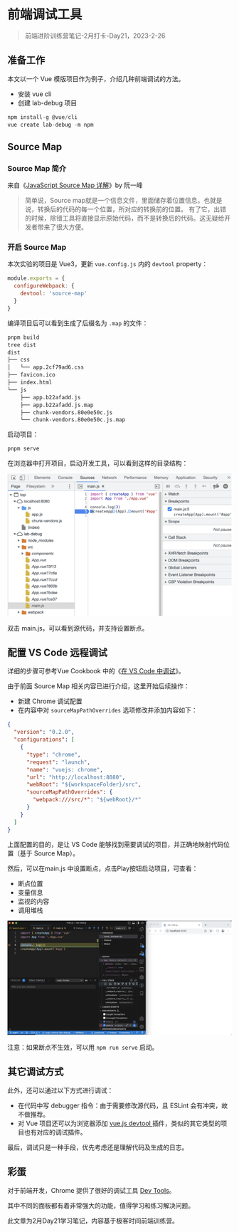 # 前端调试工具

> 前端进阶训练营笔记-2月打卡-Day21，2023-2-26

## 准备工作

本文以一个 Vue 模版项目作为例子，介绍几种前端调试的方法。

- 安装 vue cli
- 创建 lab-debug 项目

```JavaScript
npm install-g @vue/cli
vue create lab-debug -m npm

```

## Source Map

### Source Map 简介

来自《[JavaScript Source Map 详解](https://www.ruanyifeng.com/blog/2013/01/javascript_source_map.html)》by 阮一峰

> 简单说，Source map就是一个信息文件，里面储存着位置信息。也就是说，转换后的代码的每一个位置，所对应的转换前的位置。
有了它，出错的时候，除错工具将直接显示原始代码，而不是转换后的代码。这无疑给开发者带来了很大方便。

### 开启 Source Map

本次实验的项目是 Vue3，更新 `vue.config.js` 内的 `devtool` property：

```JavaScript
module.exports = {
  configureWebpack: {
    devtool: 'source-map'
  }
}
```

编译项目后可以看到生成了后缀名为 `.map` 的文件：

```Bash
pnpm build
tree dist
dist
├── css
│   └── app.2cf79ad6.css
├── favicon.ico
├── index.html
└── js
    ├── app.b22afadd.js
    ├── app.b22afadd.js.map
    ├── chunk-vendors.80e0e50c.js
    └── chunk-vendors.80e0e50c.js.map

```

启动项目：

```Bash
pnpm serve
```

在浏览器中打开项目，启动开发工具，可以看到这样的目录结构：

![](./images/dbg-sourcemap.png)

双击 main.js，可以看到源代码，并支持设置断点。

## 配置 VS Code 远程调试

详细的步骤可参考Vue Cookbook 中的《[在 VS Code 中调试](https://v2.cn.vuejs.org/v2/cookbook/debugging-in-vscode.html)》。

由于前面 Source Map 相关内容已进行介绍，这里开始后续操作：

- 新建 Chrome 调试配置
- 在内容中对 `sourceMapPathOverrides` 选项修改并添加内容如下：

```JSON
{
  "version": "0.2.0",
  "configurations": [
    {
      "type": "chrome",
      "request": "launch",
      "name": "vuejs: chrome",
      "url": "http://localhost:8080",
      "webRoot": "${workspaceFolder}/src",
      "sourceMapPathOverrides": {
        "webpack:///src/*": "${webRoot}/*"
      }
    }
  ]
}
```

上面配置的目的，是让 VS Code 能够找到需要调试的项目，并正确地映射代码位置（基于 Source Map）。

然后，可以在main.js 中设置断点，点击Play按钮启动项目，可查看：

- 断点位置
- 变量信息
- 监视的内容
- 调用堆栈

![](./images/dbg-vscode.png)

注意：如果断点不生效，可以用 `npm run serve` 启动。

## 其它调试方式

此外，还可以通过以下方式进行调试：

- 在代码中写 debugger 指令：由于需要修改源代码，且 ESLint 会有冲突，故不做推荐。
- 对 Vue 项目还可以为浏览器添加 [vue.js devtool ](https://devtools.vuejs.org/)插件，类似的其它类型的项目也有对应的调试插件。

最后，调试只是一种手段，优先考虑还是理解代码及生成的日志。

## 彩蛋

对于前端开发，Chrome 提供了很好的调试工具 [Dev Tools](https://developer.chrome.com/docs/devtools/)。

其中不同的面板都有着非常强大的功能，值得学习和练习解决问题。

此文章为2月Day21学习笔记，内容基于极客时间前端训练营。
